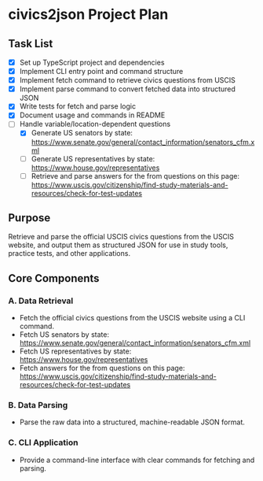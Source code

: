 # civics2json Project Plan

## Task List

- [x] Set up TypeScript project and dependencies
- [x] Implement CLI entry point and command structure
- [x] Implement fetch command to retrieve civics questions from USCIS
- [x] Implement parse command to convert fetched data into structured JSON
- [x] Write tests for fetch and parse logic
- [x] Document usage and commands in README
- [ ] Handle variable/location-dependent questions
  - [x] Generate US senators by state: https://www.senate.gov/general/contact_information/senators_cfm.xml
  - [ ] Generate US representatives by state: https://www.house.gov/representatives
  - [ ] Retrieve and parse answers for the from questions on this page: https://www.uscis.gov/citizenship/find-study-materials-and-resources/check-for-test-updates

## Purpose

Retrieve and parse the official USCIS civics questions from the USCIS website, and output them as structured JSON for use in study tools, practice tests, and other applications.

## Core Components

### A. Data Retrieval

- Fetch the official civics questions from the USCIS website using a CLI command.
- Fetch US senators by state: https://www.senate.gov/general/contact_information/senators_cfm.xml
- Fetch US representatives by state: https://www.house.gov/representatives
- Fetch answers for the from questions on this page: https://www.uscis.gov/citizenship/find-study-materials-and-resources/check-for-test-updates

### B. Data Parsing

- Parse the raw data into a structured, machine-readable JSON format.

### C. CLI Application

- Provide a command-line interface with clear commands for fetching and parsing.
